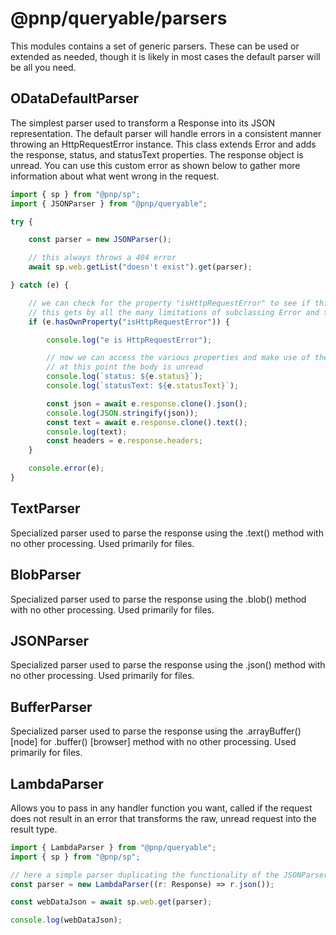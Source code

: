 # @pnp/queryable/parsers

This modules contains a set of generic parsers. These can be used or extended as needed, though it is likely in most cases the default parser will be all you need.

## ODataDefaultParser

The simplest parser used to transform a Response into its JSON representation. The default parser will handle errors in a consistent manner throwing an HttpRequestError instance. This class extends Error and adds the response, status, and statusText properties. The response object is unread. You can use this custom error as shown below to gather more information about what went wrong in the request.

```TypeScript
import { sp } from "@pnp/sp";
import { JSONParser } from "@pnp/queryable";

try {

    const parser = new JSONParser();

    // this always throws a 404 error
    await sp.web.getList("doesn't exist").get(parser);

} catch (e) {

    // we can check for the property "isHttpRequestError" to see if this is an instance of our class
    // this gets by all the many limitations of subclassing Error and type detection in JavaScript
    if (e.hasOwnProperty("isHttpRequestError")) {

        console.log("e is HttpRequestError");

        // now we can access the various properties and make use of the response object.
        // at this point the body is unread
        console.log(`status: ${e.status}`);
        console.log(`statusText: ${e.statusText}`);

        const json = await e.response.clone().json();
        console.log(JSON.stringify(json));
        const text = await e.response.clone().text();
        console.log(text);
        const headers = e.response.headers;
    }

    console.error(e);
}
```

## TextParser

Specialized parser used to parse the response using the .text() method with no other processing. Used primarily for files.

## BlobParser

Specialized parser used to parse the response using the .blob() method with no other processing. Used primarily for files.

## JSONParser

Specialized parser used to parse the response using the .json() method with no other processing. Used primarily for files.

## BufferParser

Specialized parser used to parse the response using the .arrayBuffer() [node] for .buffer() [browser] method with no other processing. Used primarily for files.

## LambdaParser

Allows you to pass in any handler function you want, called if the request does not result in an error that transforms the raw, unread request into the result type.

```TypeScript
import { LambdaParser } from "@pnp/queryable";
import { sp } from "@pnp/sp";

// here a simple parser duplicating the functionality of the JSONParser
const parser = new LambdaParser((r: Response) => r.json());

const webDataJson = await sp.web.get(parser);

console.log(webDataJson);
```
